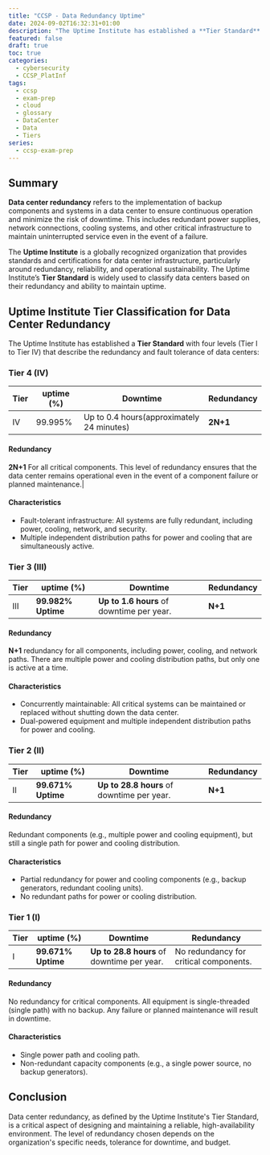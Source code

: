 ```yaml
---
title: "CCSP - Data Redundancy Uptime"
date: 2024-09-02T16:32:31+01:00 
description: "The Uptime Institute has established a **Tier Standard** with four levels"
featured: false
draft: true 
toc: true
categories:
  - cybersecurity
  - CCSP_PlatInf
tags:
  - ccsp
  - exam-prep
  - cloud
  - glossary
  - DataCenter
  - Data
  - Tiers
series:
  - ccsp-exam-prep
---
```


## Summary

**Data center redundancy** refers to the implementation of backup components and systems in a data
center to ensure continuous operation and minimize the risk of downtime. This includes redundant
power supplies, network connections, cooling systems, and other critical infrastructure to maintain
uninterrupted service even in the event of a failure.

The **Uptime Institute** is a globally recognized organization that provides standards and
certifications for data center infrastructure, particularly around redundancy, reliability, and
operational sustainability. The Uptime Institute’s **Tier Standard** is widely used to classify data
centers based on their redundancy and ability to maintain uptime.

## Uptime Institute Tier Classification for Data Center Redundancy

The Uptime Institute has established a **Tier Standard** with four levels (Tier I to Tier IV) that
describe the redundancy and fault tolerance of data centers:

### Tier 4 (IV)

| **Tier** | **uptime (%)** | **Downtime**                              | **Redundancy** |
|----------|----------------|-------------------------------------------|----------------|
| IV       | 99.995%        | Up to 0.4 hours(approximately 24 minutes) | **2N+1**       |

#### Redundancy

**2N+1** For all critical components. This level of redundancy ensures that the data center remains
operational even in the event of a component failure or planned maintenance.|

#### Characteristics

- Fault-tolerant infrastructure:  All systems are fully redundant, including power, cooling,
  network, and security.
- Multiple independent distribution paths for power and cooling that are simultaneously active.

### Tier 3 (III)

| **Tier** | **uptime (%)**     | **Downtime**                          | **Redundancy** |
|----------|--------------------|---------------------------------------|----------------|
| III      | **99.982% Uptime** | **Up to 1.6 hours** of downtime per year. | **N+1**        |

#### Redundancy

**N+1** redundancy for all components, including power, cooling, and network paths. There are
multiple power and cooling distribution paths, but only one is active at a time.

#### Characteristics

- Concurrently maintainable: All critical systems can be maintained or replaced without shutting
  down the data center.
- Dual-powered equipment and multiple independent distribution paths for power and cooling.

### Tier 2 (II)

| **Tier** | **uptime (%)**     | **Downtime**                           | **Redundancy** |
|----------|--------------------|----------------------------------------|----------------|
| II       | **99.671% Uptime** | **Up to 28.8 hours** of downtime per year. | **N+1**        |

#### Redundancy

Redundant components (e.g., multiple power and cooling equipment), but still a single path for power
and cooling distribution.

#### Characteristics

- Partial redundancy for power and cooling components (e.g., backup generators, redundant cooling
  units).
- No redundant paths for power or cooling distribution.

### Tier 1 (I)

| **Tier** | **uptime (%)**     | **Downtime**                               | **Redundancy**                         |
|----------|--------------------|--------------------------------------------|----------------------------------------|
| I        | **99.671% Uptime** | **Up to 28.8 hours** of downtime per year. | No redundancy for critical components. |

#### Redundancy

No redundancy for critical components. All equipment is single-threaded (single path) with no
backup. Any failure or planned maintenance will result in downtime.

#### Characteristics

- Single power path and cooling path.
- Non-redundant capacity components (e.g., a single power source, no backup generators).

## Conclusion

Data center redundancy, as defined by the Uptime Institute's Tier Standard, is a critical aspect of
designing and maintaining a reliable, high-availability environment. The level of redundancy chosen
depends on the organization's specific needs, tolerance for downtime, and budget.
